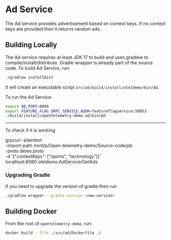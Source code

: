 # Ad Service

The Ad service provides advertisement based on context keys. If no context keys
are provided then it returns random ads.

## Building Locally

The Ad service requires at least JDK 17 to build and uses gradlew to
compile/install/distribute. Gradle wrapper is already part of the source code.
To build Ad Service, run:

```sh
./gradlew installDist
```

It will create an executable script
`src/ad/build/install/oteldemo/bin/Ad`.

To run the Ad Service:

```sh
export AD_PORT=8080
export FEATURE_FLAG_GRPC_SERVICE_ADDR=featureflagservice:50053
./build/install/opentelemetry-demo-ad/bin/Ad
```


-------------------------

To check if it is working 

grpcurl -plaintext \
  -import-path /mnt/p/Open-telemetry-demo/Source-code/pb \
  -proto demo.proto \
  -d '{"contextKeys": ["sports", "technology"]}' \
  localhost:8080 oteldemo.AdService/GetAds
### Upgrading Gradle

If you need to upgrade the version of gradle then run

```sh
./gradlew wrapper --gradle-version <new-version>
```

## Building Docker

From the root of `opentelemetry-demo`, run:

```sh
docker build --file ./src/ad/Dockerfile ./
```
